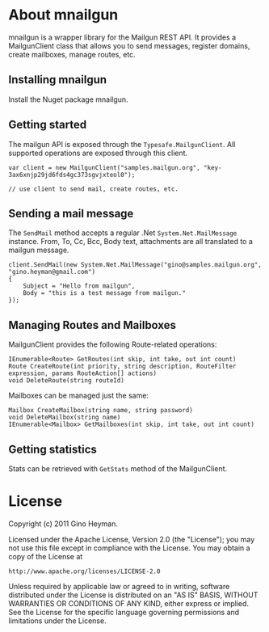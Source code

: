 About mnailgun
==============

mnailgun is a wrapper library for the Mailgun REST API. It provides a MailgunClient class
that allows you to send messages, register domains, create mailboxes, manage routes, etc.

Installing mnailgun
-------------------

Install the Nuget package mnailgun.

Getting started
---------------

The mailgun API is exposed through the `Typesafe.MailgunClient`. All supported operations are 
exposed through this client.

	var client = new MailgunClient("samples.mailgun.org", "key-3ax6xnjp29jd6fds4gc373sgvjxteol0");
	
	// use client to send mail, create routes, etc.

Sending a mail message
----------------------

The `SendMail` method accepts a regular .Net `System.Net.MailMessage` instance. From, To, Cc, Bcc, 
Body text, attachments are all translated to a mailgun message.

	client.SendMail(new System.Net.MailMessage("gino@samples.mailgun.org", "gino.heyman@gmail.com") 
	{
		Subject = "Hello from mailgun",
		Body = "this is a test message from mailgun."
	});

Managing Routes and Mailboxes
-----------------------------

MailgunClient provides the following Route-related operations:

	IEnumerable<Route> GetRoutes(int skip, int take, out int count)
	Route CreateRoute(int priority, string description, RouteFilter expression, params RouteAction[] actions)
	void DeleteRoute(string routeId)

Mailboxes can be managed just the same:

	Mailbox CreateMailbox(string name, string password)
	void DeleteMailbox(string name)
	IEnumerable<Mailbox> GetMailboxes(int skip, int take, out int count)

Getting statistics
------------------

Stats can be retrieved with `GetStats` method of the MailgunClient.

License
=======

Copyright (c) 2011 Gino Heyman.

Licensed under the Apache License, Version 2.0 (the "License");
you may not use this file except in compliance with the License.
You may obtain a copy of the License at

	http://www.apache.org/licenses/LICENSE-2.0

Unless required by applicable law or agreed to in writing, software
distributed under the License is distributed on an "AS IS" BASIS,
WITHOUT WARRANTIES OR CONDITIONS OF ANY KIND, either express or implied.
See the License for the specific language governing permissions and
limitations under the License.
